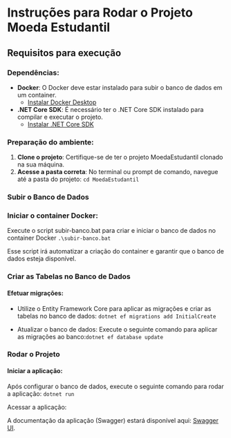 ﻿# Instruções para Rodar o Projeto Moeda Estudantil

## Requisitos para execução

### Dependências:
- **Docker**: O Docker deve estar instalado para subir o banco de dados em um container.
  - [Instalar Docker Desktop](https://www.docker.com/products/docker-desktop/)
- **.NET Core SDK**: É necessário ter o .NET Core SDK instalado para compilar e executar o projeto.
  - [Instalar .NET Core SDK](https://dotnet.microsoft.com/download/dotnet)

### Preparação do ambiente:

1. **Clone o projeto**: Certifique-se de ter o projeto MoedaEstudantil clonado na sua máquina.
2. **Acesse a pasta correta**: No terminal ou prompt de comando, navegue até a pasta do projeto:
   ```cd MoedaEstudantil```
   
### Subir o Banco de Dados

### Iniciar o container Docker:

Execute o script subir-banco.bat para criar e iniciar o banco de dados no container Docker ```.\subir-banco.bat```

Esse script irá automatizar a criação do container e garantir que o banco de dados esteja disponível.

### Criar as Tabelas no Banco de Dados

#### Efetuar migrações:

- Utilize o Entity Framework Core para aplicar as migrações e criar as tabelas no banco de dados: ```dotnet ef migrations add InitialCreate```

 - Atualizar o banco de dados:
Execute o seguinte comando para aplicar as migrações ao banco:```dotnet ef database update```

### Rodar o Projeto

#### Iniciar a aplicação:

Após configurar o banco de dados, execute o seguinte comando para rodar a aplicação:
```dotnet run```

Acessar a aplicação:

A documentação da aplicação (Swagger) estará disponível aqui: [Swagger UI](https://localhost:7065/swagger/index.html).